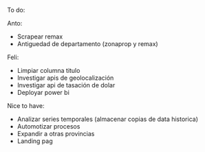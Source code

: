 To do:

Anto:
* Scrapear remax
* Antiguedad de departamento (zonaprop y remax)


Feli:
* Limpiar columna titulo
* Investigar apis de geolocalización
* Investigar api de tasación de dolar
* Deployar power bi


Nice to have:
* Analizar series temporales (almacenar copias de data historica)
* Automotizar procesos
* Expandir a otras provincias
* Landing pag
